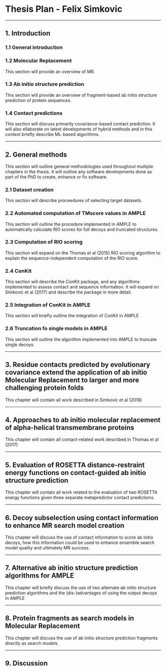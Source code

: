 # Thesis Plan - Felix Simkovic

---

## 1. Introduction

### 1.1 General introduction

### 1.2 Molecular Replacement
This section will provide an overview of MR.

### 1.3 Ab initio structure prediction
This section will provide an overview of fragment-based ab initio structure prediction of protein sequences.

### 1.4 Contact predictions
This section will discuss primarily covariance-based contact prediction. It will also ellaborate on latest developments
of hybrid methods and in this context briefly describe ML-based algorithms.

---

## 2. General methods
This section will outline general methodologies used throughout multiple chapters in the thesis. It will outline any
software developments done as part of the PhD to create, enhance or fix software.

### 2.1 Dataset creation
This section will describe proceedures of selecting target datasets.

### 2.2 Automated computation of TMscore values in AMPLE
This section will outline the procedure implemented in AMPLE to automatically calculate RIO scores for full decoys and
truncated structures.

### 2.3 Computation of RIO scoring
This section will expand on the Thomas et al (2015) RIO scoring algorithm to explain the sequence-independent
computation of the RIO score.

### 2.4 ConKit
This section will describe the ConKit package, and any algorithms implemented to assess contact and sequence
information. It will expand on Simkovic et al (2017) and describe the package in more detail.

### 2.5 Integration of ConKit in AMPLE
This section will briefly outline the integration of ConKit in AMPLE

### 2.6 Truncation fo single models in AMPLE
This section will outline the algorithm implemented into AMPLE to truncate single decoys

---

## 3. Residue contacts predicted by evolutionary covariance extend the application of ab initio Molecular Replacement to larger and more challenging protein folds
This chapter will contain all work described in Simkovic et al (2016)

---

## 4. Approaches to ab initio molecular replacement of alpha-helical transmembrane proteins
This chapter will contain all contact-related work described in Thomas et al (2017)

---

## 5. Evaluation of ROSETTA distance-restraint energy functions on contact-guided ab initio structure prediction
This chapter will contain all work related to the evaluation of two ROSETTA energy functions given three separate
metapredictor contact predictions.

---

## 6. Decoy subselection using contact information to enhance MR search model creation
This chapter will discuss the use of contact information to score ab initio decoys, how this information could be used
to enhance ensemble search model quality and ultimately MR success.

---

## 7. Alternative ab initio structure prediction algorithms for AMPLE
This chapter will briefly discuss the use of two alternate ab initio structure prediction algorithms and the
(dis-)advantages of using the output decoys in AMPLE

---

## 8. Protein fragments as search models in Molecular Replacement
This chapter will discuss the use of ab initio structure prediction fragments directly as search models.

---

## 9. Discussion
